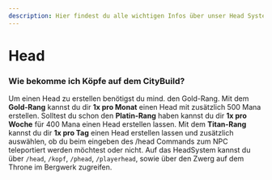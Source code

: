 ```yaml
---
description: Hier findest du alle wichtigen Infos über unser Head System auf dem CityBuild
---
```


# Head

### Wie bekomme ich Köpfe auf dem CityBuild?

Um einen Head zu erstellen benötigst du mind. den Gold-Rang. Mit dem **Gold-Rang** kannst du dir **1x pro Monat** einen Head mit zusätzlich 500 Mana erstellen. Solltest du schon den **Platin-Rang** haben kannst du dir **1x pro Woche** für 400 Mana einen Head erstellen lassen. Mit dem **Titan-Rang** kannst du dir **1x pro Tag** einen Head erstellen lassen und zusätzlich auswählen, ob du beim eingeben des /head Commands zum NPC teleportiert werden möchtest oder nicht. Auf das HeadSystem kannst du über `/head`, `/kopf`, `/phead`, `/playerhead`, sowie über den Zwerg auf dem Throne im Bergwerk zugreifen.
